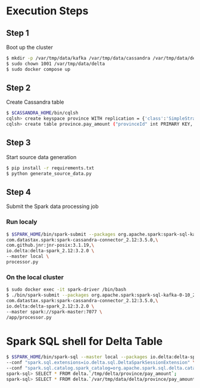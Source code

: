 # Execution Steps
## Step 1
Boot up the cluster  
```bash
$ mkdir -p /var/tmp/data/kafka /var/tmp/data/cassandra /var/tmp/data/delta /var/tmp/data/derby
$ sudo chown 1001 /var/tmp/data/delta
$ sudo docker compose up
```

## Step 2
Create Cassandra table
```bash
$ $CASSANDRA_HOME/bin/cqlsh
cqlsh> create keyspace province WITH replication = {'class':'SimpleStrategy', 'replication_factor' : 1};
cqlsh> create table province.pay_amount ("provinceId" int PRIMARY KEY, province text, total double);
```

## Step 3
Start source data generation
```bash
$ pip install -r requirements.txt
$ python generate_source_data.py
```

## Step 4
Submit the Spark data processing job

### Run localy  
```bash
$ $SPARK_HOME/bin/spark-submit --packages org.apache.spark:spark-sql-kafka-0-10_2.12:3.5.1,\
com.datastax.spark:spark-cassandra-connector_2.12:3.5.0,\
com.github.jnr:jnr-posix:3.1.19,\
io.delta:delta-spark_2.12:3.2.0 \
--master local \
processor.py
```

### On the local cluster
```bash
$ sudo docker exec -it spark-driver /bin/bash
$ ./bin/spark-submit --packages org.apache.spark:spark-sql-kafka-0-10_2.12:3.5.1,\
com.datastax.spark:spark-cassandra-connector_2.12:3.5.0,\
io.delta:delta-spark_2.12:3.2.0 \
--master spark://spark-master:7077 \
/app/processor.py
```

# Spark SQL shell for Delta Table
```bash
$ $SPARK_HOME/bin/spark-sql --master local --packages io.delta:delta-spark_2.12:3.2.0 \
--conf "spark.sql.extensions=io.delta.sql.DeltaSparkSessionExtension" \
--conf "spark.sql.catalog.spark_catalog=org.apache.spark.sql.delta.catalog.DeltaCatalog"
spark-sql> SELECT * FROM delta.`/tmp/delta/province/pay_amount`;
spark-sql> SELECT * FROM delta.`/var/tmp/data/delta/province/pay_amount`;
```